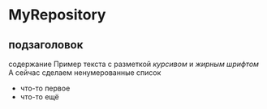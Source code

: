 # MyRepository
## подзаголовок
содержание
Пример текста с разметкой *курсивом* и *жирным шрифтом*
А сейчас сделаем ненумерованные список
* что-то первое
* что-то ещё
